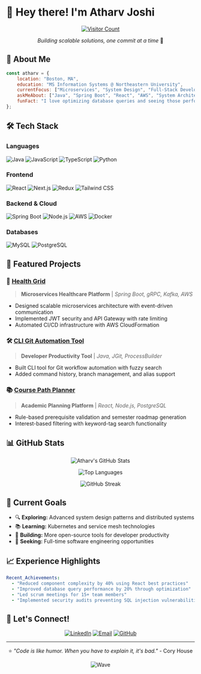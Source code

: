 
# 👋 Hey there! I'm Atharv Joshi

<div align="center">
  
[![Visitor Count](https://profile-counter.glitch.me/joshiatharv1/count.svg)](https://github.com/joshiatharv1)

*Building scalable solutions, one commit at a time* 🚀

</div>

## 🎯 About Me

```javascript
const atharv = {
    location: "Boston, MA",
    education: "MS Information Systems @ Northeastern University",
    currentFocus: ["Microservices", "System Design", "Full-Stack Development"],
    askMeAbout: ["Java", "Spring Boot", "React", "AWS", "System Architecture"],
    funFact: "I love optimizing database queries and seeing those performance gains! 📈"
};
```

## 🛠️ Tech Stack

### Languages
![Java](https://img.shields.io/badge/Java-ED8B00?style=for-the-badge&logo=openjdk&logoColor=white)
![JavaScript](https://img.shields.io/badge/JavaScript-F7DF1E?style=for-the-badge&logo=javascript&logoColor=black)
![TypeScript](https://img.shields.io/badge/TypeScript-007ACC?style=for-the-badge&logo=typescript&logoColor=white)
![Python](https://img.shields.io/badge/Python-3776AB?style=for-the-badge&logo=python&logoColor=white)

### Frontend
![React](https://img.shields.io/badge/React-20232A?style=for-the-badge&logo=react&logoColor=61DAFB)
![Next.js](https://img.shields.io/badge/Next.js-000000?style=for-the-badge&logo=next.js&logoColor=white)
![Redux](https://img.shields.io/badge/Redux-593D88?style=for-the-badge&logo=redux&logoColor=white)
![Tailwind CSS](https://img.shields.io/badge/Tailwind_CSS-38B2AC?style=for-the-badge&logo=tailwind-css&logoColor=white)

### Backend & Cloud
![Spring Boot](https://img.shields.io/badge/Spring_Boot-6DB33F?style=for-the-badge&logo=spring&logoColor=white)
![Node.js](https://img.shields.io/badge/Node.js-43853D?style=for-the-badge&logo=node.js&logoColor=white)
![AWS](https://img.shields.io/badge/Amazon_AWS-232F3E?style=for-the-badge&logo=amazon-aws&logoColor=white)
![Docker](https://img.shields.io/badge/Docker-2496ED?style=for-the-badge&logo=docker&logoColor=white)

### Databases
![MySQL](https://img.shields.io/badge/MySQL-00000F?style=for-the-badge&logo=mysql&logoColor=white)
![PostgreSQL](https://img.shields.io/badge/PostgreSQL-316192?style=for-the-badge&logo=postgresql&logoColor=white)

## 🚀 Featured Projects

### 🏥 [Health Grid](https://github.com/joshiatharv1/health-grid)
> **Microservices Healthcare Platform** | *Spring Boot, gRPC, Kafka, AWS*
- Designed scalable microservices architecture with event-driven communication
- Implemented JWT security and API Gateway with rate limiting
- Automated CI/CD infrastructure with AWS CloudFormation

### 🛠️ [CLI Git Automation Tool](https://github.com/joshiatharv1/cli-git-tool)
> **Developer Productivity Tool** | *Java, JGit, ProcessBuilder*
- Built CLI tool for Git workflow automation with fuzzy search
- Added command history, branch management, and alias support

### 📚 [Course Path Planner](https://github.com/joshiatharv1/course-planner)
> **Academic Planning Platform** | *React, Node.js, PostgreSQL*
- Rule-based prerequisite validation and semester roadmap generation
- Interest-based filtering with keyword-tag search functionality

## 📊 GitHub Stats

<div align="center">
  
![Atharv's GitHub Stats](https://github-readme-stats.vercel.app/api?username=joshiatharv1&show_icons=true&theme=radical&hide_border=true)

![Top Languages](https://github-readme-stats.vercel.app/api/top-langs/?username=joshiatharv1&layout=compact&theme=radical&hide_border=true)

![GitHub Streak](https://streak-stats.demolab.com/?user=joshiatharv1&theme=radical&hide_border=true)

</div>

## 🎯 Current Goals

- 🔍 **Exploring:** Advanced system design patterns and distributed systems
- 📚 **Learning:** Kubernetes and service mesh technologies  
- 🎯 **Building:** More open-source tools for developer productivity
- 💼 **Seeking:** Full-time software engineering opportunities

## 📈 Experience Highlights

```yaml
Recent_Achievements:
  - "Reduced component complexity by 40% using React best practices"
  - "Improved database query performance by 20% through optimization"
  - "Led scrum meetings for 15+ team members"
  - "Implemented security audits preventing SQL injection vulnerabilities"
```

## 🤝 Let's Connect!

<div align="center">

[![LinkedIn](https://img.shields.io/badge/LinkedIn-0077B5?style=for-the-badge&logo=linkedin&logoColor=white)](https://linkedin.com/in/atharvjoshi)
[![Email](https://img.shields.io/badge/Email-D14836?style=for-the-badge&logo=gmail&logoColor=white)](mailto:joshi.atharv1@northeastern.edu)
[![GitHub](https://img.shields.io/badge/GitHub-100000?style=for-the-badge&logo=github&logoColor=white)](https://github.com/joshiatharv1)

---

⭐️ *"Code is like humor. When you have to explain it, it's bad."* - Cory House

![Wave](https://raw.githubusercontent.com/mayhemantt/mayhemantt/Update/svg/Bottom.svg)

</div>
